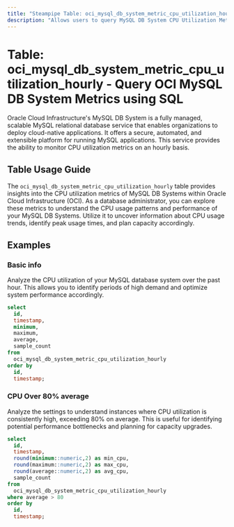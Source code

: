 ```yaml
---
title: "Steampipe Table: oci_mysql_db_system_metric_cpu_utilization_hourly - Query OCI MySQL DB System Metrics using SQL"
description: "Allows users to query MySQL DB System CPU Utilization Metrics on an hourly basis."
---
```


# Table: oci_mysql_db_system_metric_cpu_utilization_hourly - Query OCI MySQL DB System Metrics using SQL

Oracle Cloud Infrastructure's MySQL DB System is a fully managed, scalable MySQL relational database service that enables organizations to deploy cloud-native applications. It offers a secure, automated, and extensible platform for running MySQL applications. This service provides the ability to monitor CPU utilization metrics on an hourly basis.

## Table Usage Guide

The `oci_mysql_db_system_metric_cpu_utilization_hourly` table provides insights into the CPU utilization metrics of MySQL DB Systems within Oracle Cloud Infrastructure (OCI). As a database administrator, you can explore these metrics to understand the CPU usage patterns and performance of your MySQL DB Systems. Utilize it to uncover information about CPU usage trends, identify peak usage times, and plan capacity accordingly.

## Examples

### Basic info
Analyze the CPU utilization of your MySQL database system over the past hour. This allows you to identify periods of high demand and optimize system performance accordingly.

```sql
select
  id,
  timestamp,
  minimum,
  maximum,
  average,
  sample_count
from
  oci_mysql_db_system_metric_cpu_utilization_hourly
order by
  id,
  timestamp;
```

### CPU Over 80% average
Analyze the settings to understand instances where CPU utilization is consistently high, exceeding 80% on average. This is useful for identifying potential performance bottlenecks and planning for capacity upgrades.

```sql
select
  id,
  timestamp,
  round(minimum::numeric,2) as min_cpu,
  round(maximum::numeric,2) as max_cpu,
  round(average::numeric,2) as avg_cpu,
  sample_count
from
  oci_mysql_db_system_metric_cpu_utilization_hourly
where average > 80
order by
  id,
  timestamp;
```